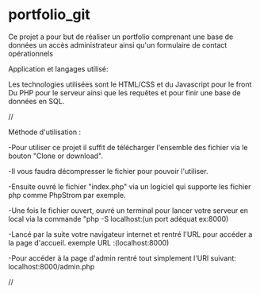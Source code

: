# portfolio_git
Ce projet a pour but de réaliser un portfolio comprenant une base de données un accès administrateur ainsi qu'un formulaire de contact opérationnels


Application et langages utilisé:

Les technologies utilisées sont le HTML/CSS et du Javascript pour le front
Du PHP pour le serveur ainsi que les requêtes et pour finir une base de données en SQL.

//

Méthode d'utilisation :

-Pour utiliser ce projet il suffit de télécharger l'ensemble des fichier via le bouton "Clone or download".

-Il vous faudra décompresser le fichier pour pouvoir l'utiliser.

-Ensuite ouvré le fichier "index.php" via un logiciel qui supporte les fichier php comme PhpStrom par exemple.

-Une fois le fichier ouvert, ouvré un terminal pour lancer votre serveur en local via la commande "php -S localhost:(un port adéquat ex:8000)

-Lancé par la suite votre navigateur internet et rentré l'URL pour accéder a la page d'accueil.
exemple URL :(localhost:8000)

-Pour accéder à la page d'admin rentré tout simplement l'URl suivant: localhost:8000/admin.php



//
